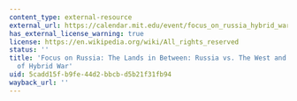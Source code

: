 ```yaml
---
content_type: external-resource
external_url: https://calendar.mit.edu/event/focus_on_russia_hybrid_war#.X1je2XlKjIU
has_external_license_warning: true
license: https://en.wikipedia.org/wiki/All_rights_reserved
status: ''
title: 'Focus on Russia: The Lands in Between: Russia vs. The West and the New Politics
  of Hybrid War'
uid: 5cadd15f-b9fe-44d2-bbcb-d5b21f31fb94
wayback_url: ''
---
```

